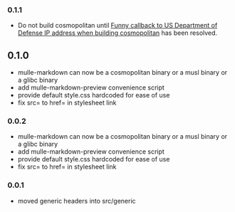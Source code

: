 ### 0.1.1

* Do not build cosmopolitan until [Funny callback to US Department of Defense IP address when building cosmopolitan](https://github.com/jart/cosmopolitan/issues/743) has been resolved.


## 0.1.0

* mulle-markdown can now be a cosmopolitan binary or a musl binary or a glibc binary
* add mulle-markdown-preview convenience script
* provide default style.css hardcoded for ease of use
* fix src= to href= in stylesheet link


### 0.0.2

* mulle-markdown can now be a cosmopolitan binary or a musl binary or a glibc binary
* add mulle-markdown-preview convenience script
* provide default style.css hardcoded for ease of use
* fix src= to href= in stylesheet link

### 0.0.1

* moved generic headers into src/generic
